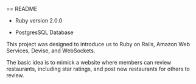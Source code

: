== README

* Ruby version 2.0.0

* PostgresSQL Database

This project was designed to introduce us to Ruby on Rails, Amazon Web Services, Devise, and WebSockets.

The basic idea is to mimick a website where members can review restaurants, including star ratings, and post new restaurants for others to review.

